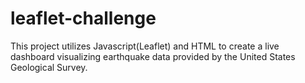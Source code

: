 # leaflet-challenge
This project utilizes Javascript(Leaflet) and HTML to create a live dashboard visualizing earthquake data provided by the United States Geological Survey. 


